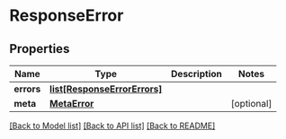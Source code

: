 # ResponseError

## Properties
Name | Type | Description | Notes
------------ | ------------- | ------------- | -------------
**errors** | [**list[ResponseErrorErrors]**](ResponseErrorErrors.md) |  | 
**meta** | [**MetaError**](MetaError.md) |  | [optional] 

[[Back to Model list]](../README.md#documentation-for-models) [[Back to API list]](../README.md#documentation-for-api-endpoints) [[Back to README]](../README.md)

